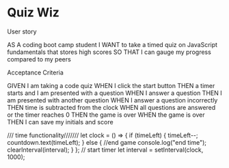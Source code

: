 # Quiz Wiz

User story

AS A coding boot camp student
I WANT to take a timed quiz on JavaScript fundamentals that stores high scores
SO THAT I can gauge my progress compared to my peers

Acceptance Criteria

GIVEN I am taking a code quiz
WHEN I click the start button
THEN a timer starts and I am presented with a question
WHEN I answer a question
THEN I am presented with another question
WHEN I answer a question incorrectly
THEN time is subtracted from the clock
WHEN all questions are answered or the timer reaches 0
THEN the game is over
WHEN the game is over
THEN I can save my initials and score

/// time functionality///////
let clock = () => {
if (timeLeft) {
timeLeft--;
countdown.text(timeLeft);
} else {
//end game
console.log("end time");
clearInterval(interval);
}
};
// start timer
let interval = setInterval(clock, 1000);

